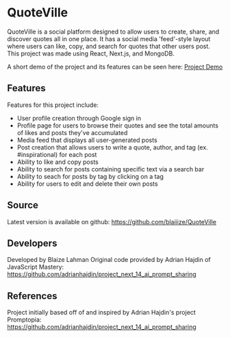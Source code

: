 # QuoteVille
QuoteVille is a social platform designed to allow users to create, share, and discover quotes all in one place. It has a social media 'feed'-style layout where users can like, copy, and search for quotes that other users post. This project was made using React, Next.js, and MongoDB.

A short demo of the project and its features can be seen here: [Project Demo](https://youtu.be/bVGHm2kr0aI)

## Features
Features for this project include:
* User profile creation through Google sign in
* Profile page for users to browse their quotes and see the total amounts of likes and posts they've accumulated
* Media feed that displays all user-generated posts
* Post creation that allows users to write a quote, author, and tag (ex. #inspirational) for each post
* Ability to like and copy posts
* Ability to search for posts containing specific text via a search bar
* Ability to seach for posts by tag by clicking on a tag
* Ability for users to edit and delete their own posts
## Source
Latest version is available on github: https://github.com/blaiiize/QuoteVille
## Developers
Developed by Blaize Lahman
Original code provided by Adrian Hajdin of JavaScript Mastery: https://github.com/adrianhajdin/project_next_14_ai_prompt_sharing
## References
Project initially based off of and inspired by Adrian Hajdin's project Promptopia: https://github.com/adrianhajdin/project_next_14_ai_prompt_sharing 
